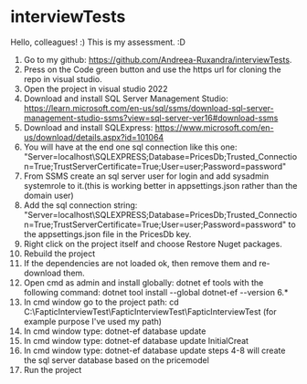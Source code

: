 # interviewTests
Hello, colleagues! :)
This is my assessment. :D 
1. Go to my github: https://github.com/Andreea-Ruxandra/interviewTests.
2. Press on the Code green button and use the https url for cloning the repo in visual studio.
3. Open the project in visual studio 2022
4. Download and install SQL Server Management Studio: https://learn.microsoft.com/en-us/sql/ssms/download-sql-server-management-studio-ssms?view=sql-server-ver16#download-ssms
5. Download and install SQLExpress: https://www.microsoft.com/en-us/download/details.aspx?id=101064
6. You will have at the end one sql connection like this one: "Server=localhost\\SQLEXPRESS;Database=PricesDb;Trusted_Connection=True;TrustServerCertificate=True;User=user;Password=password"
7. From SSMS create an sql server user for login and add sysadmin systemrole to it.(this is working better in appsettings.json rather than the domain user)
8. Add the sql connection string: "Server=localhost\\SQLEXPRESS;Database=PricesDb;Trusted_Connection=True;TrustServerCertificate=True;User=user;Password=password" to the appsettings.json file in the PricesDb key. 
9. Right click on the project itself and choose Restore Nuget packages.
10. Rebuild the project
11. If the dependencies are not loaded ok, then remove them and re-download them. 
12. Open cmd as admin and install globally: dotnet ef tools with the following command: dotnet tool install --global dotnet-ef --version 6.*
13. In cmd window go to the project path: cd C:\FapticInterviewTest\FapticInterviewTest\FapticInterviewTest   (for example purpose I've used my path)
14. In cmd window type: dotnet-ef database update
15. In cmd window type: dotnet-ef database update InitialCreat
16. In cmd window type: dotnet-ef database update
steps 4-8 will create the sql server database based on the pricemodel
17. Run the project
